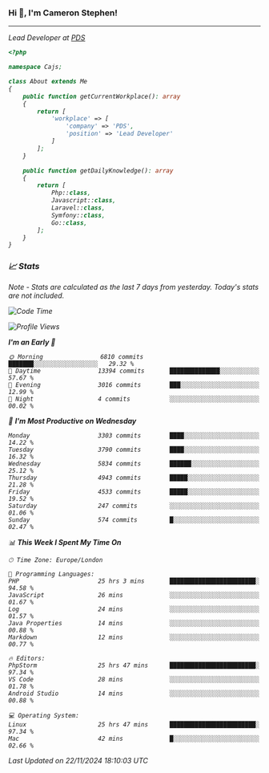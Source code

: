 ### Hi 👋, I'm Cameron Stephen!
<hr>
<p><em>Lead Developer at <a href="https://prindatasolutions.co.uk">PDS</a></p>


```php
<?php

namespace Cajs;

class About extends Me
{
    public function getCurrentWorkplace(): array
    {
        return [
            'workplace' => [
                'company' => 'PDS',
                'position' => 'Lead Developer'
            ]
        ];
    }

    public function getDailyKnowledge(): array
    {
        return [
            Php::class,
            Javascript::class,
            Laravel::class,
            Symfony::class,
            Go::class,
        ];
    }
}
```

### 📈 Stats
<p><em>Note - Stats are calculated as the last 7 days from yesterday. Today's stats are not included.</em></p>


<!--START_SECTION:waka-->
![Code Time](http://img.shields.io/badge/Code%20Time-4%2C084%20hrs%2056%20mins-blue)

![Profile Views](http://img.shields.io/badge/Profile%20Views-0-blue)

**I'm an Early 🐤** 

```text
🌞 Morning                6810 commits        ███████░░░░░░░░░░░░░░░░░░   29.32 % 
🌆 Daytime                13394 commits       ██████████████░░░░░░░░░░░   57.67 % 
🌃 Evening                3016 commits        ███░░░░░░░░░░░░░░░░░░░░░░   12.99 % 
🌙 Night                  4 commits           ░░░░░░░░░░░░░░░░░░░░░░░░░   00.02 % 
```
📅 **I'm Most Productive on Wednesday** 

```text
Monday                   3303 commits        ████░░░░░░░░░░░░░░░░░░░░░   14.22 % 
Tuesday                  3790 commits        ████░░░░░░░░░░░░░░░░░░░░░   16.32 % 
Wednesday                5834 commits        ██████░░░░░░░░░░░░░░░░░░░   25.12 % 
Thursday                 4943 commits        █████░░░░░░░░░░░░░░░░░░░░   21.28 % 
Friday                   4533 commits        █████░░░░░░░░░░░░░░░░░░░░   19.52 % 
Saturday                 247 commits         ░░░░░░░░░░░░░░░░░░░░░░░░░   01.06 % 
Sunday                   574 commits         █░░░░░░░░░░░░░░░░░░░░░░░░   02.47 % 
```


📊 **This Week I Spent My Time On** 

```text
🕑︎ Time Zone: Europe/London

💬 Programming Languages: 
PHP                      25 hrs 3 mins       ████████████████████████░   94.58 % 
JavaScript               26 mins             ░░░░░░░░░░░░░░░░░░░░░░░░░   01.67 % 
Log                      24 mins             ░░░░░░░░░░░░░░░░░░░░░░░░░   01.57 % 
Java Properties          14 mins             ░░░░░░░░░░░░░░░░░░░░░░░░░   00.88 % 
Markdown                 12 mins             ░░░░░░░░░░░░░░░░░░░░░░░░░   00.77 % 

🔥 Editors: 
PhpStorm                 25 hrs 47 mins      ████████████████████████░   97.34 % 
VS Code                  28 mins             ░░░░░░░░░░░░░░░░░░░░░░░░░   01.78 % 
Android Studio           14 mins             ░░░░░░░░░░░░░░░░░░░░░░░░░   00.88 % 

💻 Operating System: 
Linux                    25 hrs 47 mins      ████████████████████████░   97.34 % 
Mac                      42 mins             █░░░░░░░░░░░░░░░░░░░░░░░░   02.66 % 
```


 Last Updated on 22/11/2024 18:10:03 UTC
<!--END_SECTION:waka-->
